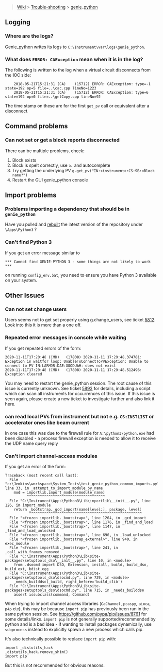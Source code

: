 > [Wiki](Home) > [Trouble-shooting](trouble-shooting-pages) > [genie_python](genie_python-Troubleshooting)

## Logging

### Where are the logs?

Genie_python writes its logs to `C:\Instrument\var\logs\genie_python`.

### What does `ERROR: CAException` mean when it is in the log?

The following is written to the log when a virtual circuit disconnects from the IOC side:

```
    2018-05-21T15:21:31	(CA)	(15712)	ERROR: CAException: type=-1 state=192 op=5 file=..\cac.cpp lineNo=1223
    2018-05-21T15:21:31	(CA)	(15712)	ERROR: CAException: type=6 state=192 op=0 file=..\getCopy.cpp lineNo=92
```

The time stamp on these are for the first `get_pv` call or equivalent after a disconnect.

## Command problems

### Can not set or get a block reports disconnected

There can be multiple problems, check:

1. Block exists
1. Block is spelt correctly, use `b.` and autocomplete
1. Try getting the underlying PV `g.get_pv("IN:<instrument>:CS:SB:<Block name?")`
1. Restart the GUI genie_python console

## Import problems

### Problems importing a dependency that should be in `genie_python`

Have you pulled and [rebuilt](https://github.com/ISISComputingGroup/ibex_developers_manual/wiki/Building-and-installing-uktena) the latest version of the repository under `\Apps\Python3` ?

### Can't find Python 3

If you get an error message similar to

```
*** Cannot find GENIE-PYTHON 3 - some things are not likely to work ***
```
on running `config_env.bat`, you need to ensure you have Python 3 available on your system.

## Other Issues

### Can not set change users

Users seems not to get set properly using g.change_users, see ticket [5812](https://github.com/ISISComputingGroup/IBEX/issues/5812). Look into this it is more than a one off.

### Repeated error messages in console while waiting

If you get repeated errors of the form:

```
2020-11-11T17:20:48	(CMD)	(17808)	2020-11-11 17:20:48.374781: Exception in waitfor loop: UnableToConnectToPVException: Unable to connect to PV IN:LARMOR:DAE:GOODUAH: does not exist
2020-11-11T17:20:48	(CMD)	(17808)	2020-11-11 17:20:48.512496: Exception cleared
```
You may need to restart the genie_python session. The root cause of this issue is currently unknown. See ticket [5893](https://github.com/ISISComputingGroup/IBEX/issues/5893) for details, including a script which can scan all instruments for occurrences of this issue. If this issue is seen again, please create a new ticket to investigate further and also link it here.

### can read local PVs from instrument but not e.g. `CS:INSTLIST` or accelerator ones like beam current

In one case this was due to the firewall rule for `A:\python3\python.exe` had been disabled - a process firewall exception is needed to allow it to receive the UDP name query reply 

### Can't import channel-access modules

If you get an error of the form:

```
Traceback (most recent call last):
  File "c:\Jenkins\workspace\System_Tests\test_genie_python_common_imports.py", line 33, in _attempt_to_import_module_by_name
    mod = importlib.import_module(module_name)
          ^^^^^^^^^^^^^^^^^^^^^^^^^^^^^^^^^^^^
  File "C:\Instrument\Apps\Python3\Lib\importlib\__init__.py", line 126, in import_module
    return _bootstrap._gcd_import(name[level:], package, level)
           ^^^^^^^^^^^^^^^^^^^^^^^^^^^^^^^^^^^^^^^^^^^^^^^^^^^^
  File "<frozen importlib._bootstrap>", line 1204, in _gcd_import
  File "<frozen importlib._bootstrap>", line 1176, in _find_and_load
  File "<frozen importlib._bootstrap>", line 1147, in _find_and_load_unlocked
  File "<frozen importlib._bootstrap>", line 690, in _load_unlocked
  File "<frozen importlib._bootstrap_external>", line 940, in exec_module
  File "<frozen importlib._bootstrap>", line 241, in _call_with_frames_removed
  File "C:\Instrument\Apps\Python3\Lib\site-packages\setuptools_dso\__init__.py", line 10, in <module>
    from .dsocmd import DSO, Extension, install, build, build_dso, build_ext, bdist_egg
  File "C:\Instrument\Apps\Python3\Lib\site-packages\setuptools_dso\dsocmd.py", line 729, in <module>
    _needs_builddso(_build, right_before='build_clib')
  File "C:\Instrument\Apps\Python3\Lib\site-packages\setuptools_dso\dsocmd.py", line 715, in _needs_builddso
    assert issubclass(command, Command)
```

When trying to import channel access libraries (`CaChannel`, `pcaspy`, `aioca`, `p4p` etc), this may be because `import pip` has previously been run in the same python session. See https://github.com/pypa/pip/issues/8761 for some details/links. `import pip` is not generally supported/recommended by python and is a bad idea - if wanting to install packages dynamically, use `subprocess` instead to explicitly spawn a new process which calls pip.

It's also technically possible to replace `import pip` with:

```
import _distutils_hack
_distutils_hack.remove_shim()
import pip
```

But this is not recommended for obvious reasons.
